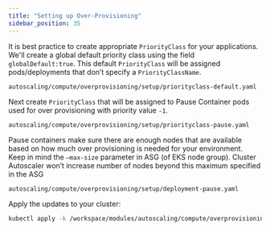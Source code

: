 ```yaml
---
title: "Setting up Over-Provisioning"
sidebar_position: 35
---
```


It is best practice to create appropriate `PriorityClass` for your applications. We'll create a global default priority class using the field `globalDefault:true`. This default `PriorityClass` will be assigned pods/deployments that don’t specify a `PriorityClassName`.

```file
autoscaling/compute/overprovisioning/setup/priorityclass-default.yaml
```

Next create `PriorityClass` that will be assigned to Pause Container pods used for over provisioning with priority value `-1`.

```file
autoscaling/compute/overprovisioning/setup/priorityclass-pause.yaml
```

Pause containers make sure there are enough nodes that are available based on how much over provisioning is needed for your environment. Keep in mind the `—max-size` parameter in ASG (of EKS node group). Cluster Autoscaler won’t increase number of nodes beyond this maximum specified in the ASG

```file
autoscaling/compute/overprovisioning/setup/deployment-pause.yaml
```

Apply the updates to your cluster:

```bash timeout=340 hook=overprovisioning-setup
kubectl apply -k /workspace/modules/autoscaling/compute/overprovisioning/setup
```